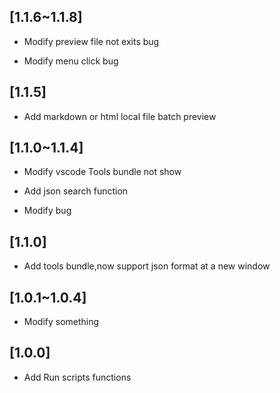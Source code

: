 ## [1.1.6~1.1.8]

- Modify preview file not exits bug

- Modify menu click bug

## [1.1.5]

- Add markdown or html local file batch preview

## [1.1.0~1.1.4]

- Modify vscode Tools bundle not show

- Add json search function

- Modify bug

## [1.1.0]

- Add tools bundle,now support json format at a new window

## [1.0.1~1.0.4]

- Modify something

## [1.0.0]

- Add Run scripts functions
